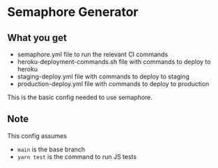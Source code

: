 # Semaphore Generator

## What you get

* semaphore.yml file to run the relevant CI commands
* heroku-deployment-commands.sh file with commands to deploy to heroku
* staging-deploy.yml file with commands to deploy to staging
* production-deploy.yml file with commands to deploy to production

This is the basic config needed to use semaphore.

## Note
This config assumes
 - `main` is the base branch
 - `yarn test` is the command to run JS tests
